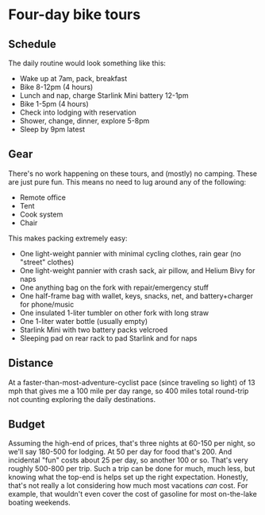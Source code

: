 # Four-day bike tours

## Schedule

The daily routine would look something like this:

* Wake up at 7am, pack, breakfast
* Bike 8-12pm (4 hours)
* Lunch and nap, charge Starlink Mini battery 12-1pm
* Bike 1-5pm (4 hours)
* Check into lodging with reservation
* Shower, change, dinner, explore 5-8pm
* Sleep by 9pm latest

## Gear

There's no work happening on these tours, and (mostly) no camping. These are just pure fun. This means no need to lug around any of the following:

* Remote office
* Tent
* Cook system
* Chair

This makes packing extremely easy:

* One light-weight pannier with minimal cycling clothes, rain gear (no "street" clothes)
* One light-weight pannier with crash sack, air pillow, and Helium Bivy for naps
* One anything bag on the fork with repair/emergency stuff
* One half-frame bag with wallet, keys, snacks, net, and battery+charger for phone/music
* One insulated 1-liter tumbler on other fork with long straw
* One 1-liter water bottle (usually empty)
* Starlink Mini with two battery packs velcroed
* Sleeping pad on rear rack to pad Starlink and for naps

## Distance

At a faster-than-most-adventure-cyclist pace (since traveling so light) of 13 mph that gives me a 100 mile per day range, so 400 miles total round-trip not counting exploring the daily destinations.

## Budget

Assuming the high-end of prices, that's three nights at 60-150 per night, so we'll say 180-500 for lodging. At 50 per day for food that's 200. And incidental "fun" costs about 25 per day, so another 100 or so. That's very roughly 500-800 per trip. Such a trip can be done for much, much less, but knowing what the top-end is helps set up the right expectation. Honestly, that's not really a lot considering how much most vacations *can* cost. For example, that wouldn't even cover the cost of gasoline for most on-the-lake boating weekends.

